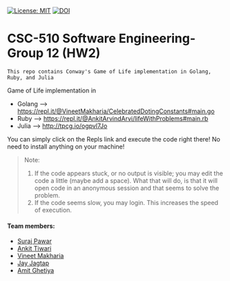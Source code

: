 [![License: MIT](https://img.shields.io/badge/License-MIT-yellow.svg)](https://opensource.org/licenses/MIT) [![DOI](https://zenodo.org/badge/DOI/10.5281/zenodo.3998730.svg)](https://doi.org/10.5281/zenodo.3998730)




# CSC-510 Software Engineering-Group 12 (HW2)
  ```This repo contains Conway's Game of Life implementation in Golang, Ruby, and Julia```


Game of Life implementation in 
- Golang --> https://repl.it/@VineetMakharia/CelebratedDotingConstants#main.go
- Ruby --> https://repl.it/@AnkitArvindArvi/lifeWithProblems#main.rb
- Julia --> http://tpcg.io/ogpvl7Jo

You can simply click on the Repls link and execute the code right there!
No need to install anything on your machine! 
>Note: 
>1. If the code appears stuck, or no output is visible; you may edit the code a little (maybe add a space). What that will do, is that it will open code in an anonymous session and that seems to solve the problem.
>2. If the code seems slow, you may login. This increases the speed of execution.


#### Team members:
- [Suraj Pawar](mailto:spawar2@ncsu.edu) 
- [Ankit Tiwari](mailto:atiwari4@ncsu.edu)
- [Vineet Makharia](mailto:vrmakhar@ncsu.edu)
- [Jay Jagtap](mailto:jjgtap@ncsu.edu) 
- [Amit Ghetiya](mailto:aghetiy@ncsu.edu)

